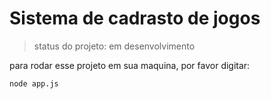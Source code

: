 <h1> Sistema de cadrasto de jogos </h1>

> status do projeto: em desenvolvimento

para rodar esse projeto em sua maquina, por favor digitar:

```
node app.js
```
